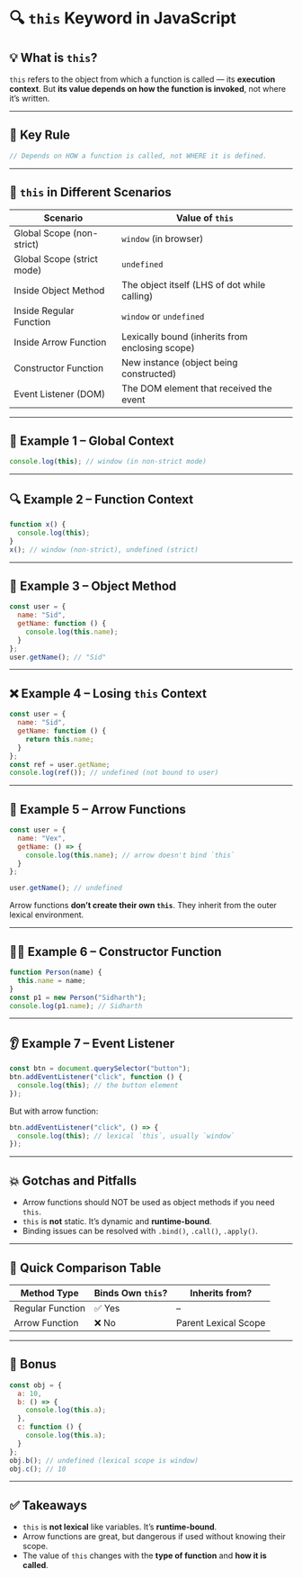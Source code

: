 # 🔍 `this` Keyword in JavaScript

## 💡 What is `this`?
`this` refers to the object from which a function is called — its **execution context**.
But **its value depends on how the function is invoked**, not where it’s written.

---

## 🔑 Key Rule
```js
// Depends on HOW a function is called, not WHERE it is defined.
```

---

## 🧭 `this` in Different Scenarios
| Scenario                   | Value of `this`                                 |
| -------------------------- | ----------------------------------------------- |
| Global Scope (non-strict)  | `window` (in browser)                           |
| Global Scope (strict mode) | `undefined`                                     |
| Inside Object Method       | The object itself (LHS of dot while calling)    |
| Inside Regular Function    | `window` or `undefined`                         |
| Inside Arrow Function      | Lexically bound (inherits from enclosing scope) |
| Constructor Function       | New instance (object being constructed)         |
| Event Listener (DOM)       | The DOM element that received the event         |

---

## 🧪 Example 1 – Global Context
```js
console.log(this); // window (in non-strict mode)
```

---

## 🔍 Example 2 – Function Context
```js
function x() {
  console.log(this);
}
x(); // window (non-strict), undefined (strict)
```

---

## 🧠 Example 3 – Object Method
```js
const user = {
  name: "Sid",
  getName: function () {
    console.log(this.name);
  }
};
user.getName(); // "Sid"
```

---

## ❌ Example 4 – Losing `this` Context
```js
const user = {
  name: "Sid",
  getName: function () {
    return this.name;
  }
};
const ref = user.getName;
console.log(ref()); // undefined (not bound to user)
```

---

## 🏹 Example 5 – Arrow Functions
```js
const user = {
  name: "Vex",
  getName: () => {
    console.log(this.name); // arrow doesn't bind `this`
  }
};

user.getName(); // undefined
```
Arrow functions **don’t create their own `this`**. They inherit from the outer lexical environment.

---

## 👷‍♂️ Example 6 – Constructor Function
```js
function Person(name) {
  this.name = name;
}
const p1 = new Person("Sidharth");
console.log(p1.name); // Sidharth
```

---

## 👂 Example 7 – Event Listener
```js
const btn = document.querySelector("button");
btn.addEventListener("click", function () {
  console.log(this); // the button element
});
```
But with arrow function:
```js
btn.addEventListener("click", () => {
  console.log(this); // lexical `this`, usually `window`
});
```

---

## 💥 Gotchas and Pitfalls
* Arrow functions should NOT be used as object methods if you need `this`.
* `this` is **not** static. It’s dynamic and **runtime-bound**.
* Binding issues can be resolved with `.bind()`, `.call()`, `.apply()`.

---

## 🧪 Quick Comparison Table
| Method Type      | Binds Own `this`? | Inherits from?       |
| ---------------- | ----------------- | -------------------- |
| Regular Function | ✅ Yes             | –                    |
| Arrow Function   | ❌ No              | Parent Lexical Scope |

---

## 🧙 Bonus
```js
const obj = {
  a: 10,
  b: () => {
    console.log(this.a);
  },
  c: function () {
    console.log(this.a);
  }
};
obj.b(); // undefined (lexical scope is window)
obj.c(); // 10
```

---

## ✅ Takeaways
* `this` is **not lexical** like variables. It’s **runtime-bound**.
* Arrow functions are great, but dangerous if used without knowing their scope.
* The value of `this` changes with the **type of function** and **how it is called**.
